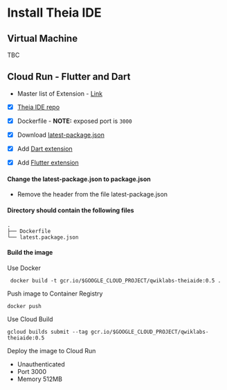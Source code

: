 # Install Theia IDE


## Virtual Machine

TBC


## Cloud Run - Flutter and Dart

* Master list of Extension - [Link](https://github.com/theia-ide/theia-apps/blob/master/theia-full-docker/latest.package.json)

- [x] [Theia IDE repo](https://github.com/theia-ide/theia-apps/tree/master/theia-full-docker)
- [x] Dockerfile - __NOTE:__ exposed port is `3000`
- [x] Download [latest-package.json](https://github.com/theia-ide/theia-apps/blob/master/theia-full-docker/latest.package.json)
- [x] Add [Dart extension](https://github.com/theia-ide/theia-apps/blob/master/theia-full-docker/latest.package.json) 
- [x] Add [Flutter extension](https://github.com/theia-ide/theia-apps/blob/master/theia-full-docker/latest.package.json)


#### Change the latest-package.json to package.json
* Remove the header from the file latest-package.json 

#### Directory should contain the following files
```
.
├── Dockerfile
└── latest.package.json
```

#### Build the image

Use Docker
```
 docker build -t gcr.io/$GOOGLE_CLOUD_PROJECT/qwiklabs-theiaide:0.5 .
```

Push image to Container Registry
```
docker push
```

Use Cloud Build
```
gcloud builds submit --tag gcr.io/$GOOGLE_CLOUD_PROJECT/qwiklabs-theiaide:0.5
```

Deploy the image to Cloud Run

* Unauthenticated
* Port 3000
* Memory 512MB


